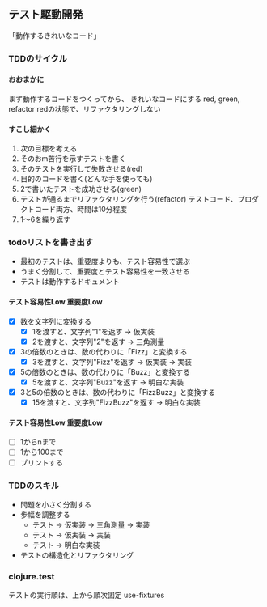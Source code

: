 ## テスト駆動開発
「動作するきれいなコード」

### TDDのサイクル
#### おおまかに
まず動作するコードをつくってから、 きれいなコードにする
red, green, refactor
redの状態で、リファクタリングしない

#### すこし細かく
 1. 次の目標を考える
 2. そのおm苦行を示すテストを書く
 3. そのテストを実行して失敗させる(red)
 4. 目的のコードを書く(どんな手を使っても)
 5. 2で書いたテストを成功させる(green)
 6. テストが通るまでリファクタリングを行う(refactor) テストコード、プロダクトコード両方、時間は10分程度
 7. 1～6を繰り返す

### todoリストを書き出す
- 最初のテストは、重要度よりも、テスト容易性で選ぶ
- うまく分割して、重要度とテスト容易性を一致させる
- テストは動作するドキュメント

#### テスト容易性Low 重要度Low
- [x] 数を文字列に変換する
  - [x] 1を渡すと、文字列"1"を返す → 仮実装
  - [x] 2を渡すと、文字列"2"を返す → 三角測量
- [x] 3の倍数のときは、数の代わりに「Fizz」と変換する
  - [x] 3を渡すと、文字列"Fizz"を返す → 仮実装 → 実装
- [x] 5の倍数のときは、数の代わりに「Buzz」と変換する
  - [x] 5を渡すと、文字列"Buzz"を返す → 明白な実装
- [x] 3と5の倍数のときは、数の代わりに「FizzBuzz」と変換する
  - [x] 15を渡すと、文字列"FizzBuzz"を返す → 明白な実装

#### テスト容易性Low 重要度Low
- [ ] 1からnまで  
- [ ] 1から100まで
- [ ] プリントする  

### TDDのスキル
- 問題を小さく分割する
- 歩幅を調整する
  - テスト → 仮実装 → 三角測量 → 実装
  - テスト → 仮実装 → 実装
  - テスト → 明白な実装
- テストの構造化とリファクタリング

### clojure.test
テストの実行順は、上から順次固定
use-fixtures
